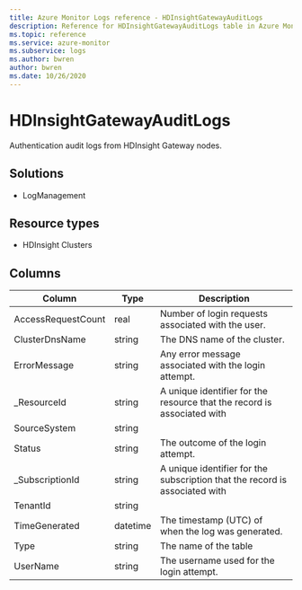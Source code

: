 ```yaml
---
title: Azure Monitor Logs reference - HDInsightGatewayAuditLogs
description: Reference for HDInsightGatewayAuditLogs table in Azure Monitor Logs.
ms.topic: reference
ms.service: azure-monitor
ms.subservice: logs
ms.author: bwren
author: bwren
ms.date: 10/26/2020
---
```


# HDInsightGatewayAuditLogs

 Authentication audit logs from HDInsight Gateway nodes.

## Solutions

- LogManagement
## Resource types

- HDInsight Clusters




## Columns

|Column|Type|Description|
|---|---|---|
|AccessRequestCount|real|Number of login requests associated with the user.|
|ClusterDnsName|string|The DNS name of the cluster.|
|ErrorMessage|string|Any error message associated with the login attempt.|
|_ResourceId|string|A unique identifier for the resource that the record is associated with|
|SourceSystem|string||
|Status|string|The outcome of the login attempt.|
|_SubscriptionId|string|A unique identifier for the subscription that the record is associated with|
|TenantId|string||
|TimeGenerated|datetime|The timestamp (UTC) of when the log was generated.|
|Type|string|The name of the table|
|UserName|string|The username used for the login attempt.|
